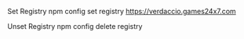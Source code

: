 Set Registry
    npm config set registry https://verdaccio.games24x7.com

Unset Registry
    npm config delete registry
